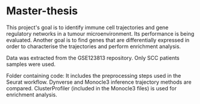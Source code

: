# Master-thesis
This project's goal is to identify immune cell trajectories and gene regulatory networks in a tumour microenvironment. Its performance is being evaluated. 
Another goal is to find genes that are differentially expressed in order to characterise the trajectories and perform enrichment analysis.

Data was extracted from the GSE123813 repository. Only SCC patients samples were used.

Folder containing code:
It includes the preprocessing steps used in the Seurat workflow.
Dynverse and Monocle3 inference trajectory methods are compared.
ClusterProfiler (included in the Monocle3 files) is used for enrichment analysis.

